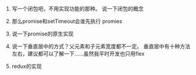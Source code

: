 1. 写一个闭包吧，不用实现功能的那种。
说一下闭包的概念

2. 那么promise和setTimeout会谁先执行
promies

3. 说一下promise的原生实现

4. 说一下垂直居中的方式？父元素和子元素宽度都不一定。
垂直居中有十种方法左右，建议都可以了解一下……虽然我平时开发也只用flex

5. redux的实现